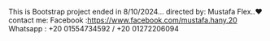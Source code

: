This is Bootstrap project ended in 8/10/2024...
directed by: Mustafa Flex..❤️
contact me:
Facebook :https://www.facebook.com/mustafa.hany.20
Whatsapp : +20 01554734592 / +20 01272206094 
